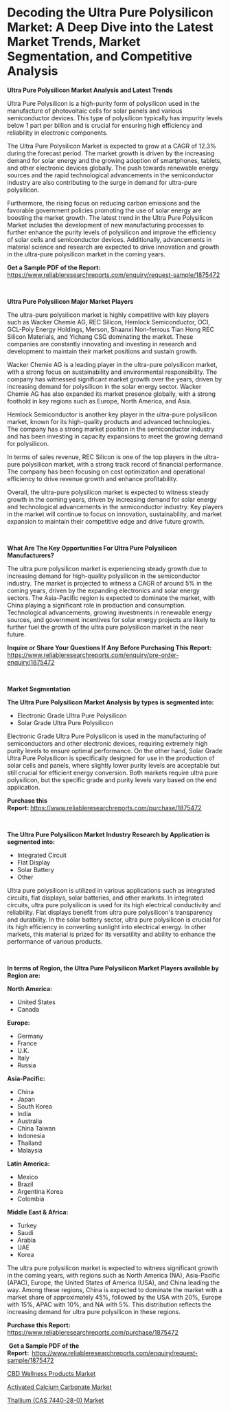 <p><h1>Decoding the Ultra Pure Polysilicon Market: A Deep Dive into the Latest Market Trends, Market Segmentation, and Competitive Analysis</h1></p><p><strong>Ultra Pure Polysilicon Market Analysis and Latest Trends</strong></p>
<p><p>Ultra Pure Polysilicon is a high-purity form of polysilicon used in the manufacture of photovoltaic cells for solar panels and various semiconductor devices. This type of polysilicon typically has impurity levels below 1 part per billion and is crucial for ensuring high efficiency and reliability in electronic components.</p><p>The Ultra Pure Polysilicon Market is expected to grow at a CAGR of 12.3% during the forecast period. The market growth is driven by the increasing demand for solar energy and the growing adoption of smartphones, tablets, and other electronic devices globally. The push towards renewable energy sources and the rapid technological advancements in the semiconductor industry are also contributing to the surge in demand for ultra-pure polysilicon.</p><p>Furthermore, the rising focus on reducing carbon emissions and the favorable government policies promoting the use of solar energy are boosting the market growth. The latest trend in the Ultra Pure Polysilicon Market includes the development of new manufacturing processes to further enhance the purity levels of polysilicon and improve the efficiency of solar cells and semiconductor devices. Additionally, advancements in material science and research are expected to drive innovation and growth in the ultra-pure polysilicon market in the coming years.</p></p>
<p><strong>Get a Sample PDF of the Report:&nbsp;</strong> <a href="https://www.reliableresearchreports.com/enquiry/request-sample/1875472">https://www.reliableresearchreports.com/enquiry/request-sample/1875472</a></p>
<p>&nbsp;</p>
<p><strong>Ultra Pure Polysilicon Major Market Players</strong></p>
<p><p>The ultra-pure polysilicon market is highly competitive with key players such as Wacker Chemie AG, REC Silicon, Hemlock Semiconductor, OCI, GCL-Poly Energy Holdings, Merson, Shaanxi Non-ferrous Tian Hong REC Silicon Materials, and Yichang CSG dominating the market. These companies are constantly innovating and investing in research and development to maintain their market positions and sustain growth.</p><p>Wacker Chemie AG is a leading player in the ultra-pure polysilicon market, with a strong focus on sustainability and environmental responsibility. The company has witnessed significant market growth over the years, driven by increasing demand for polysilicon in the solar energy sector. Wacker Chemie AG has also expanded its market presence globally, with a strong foothold in key regions such as Europe, North America, and Asia.</p><p>Hemlock Semiconductor is another key player in the ultra-pure polysilicon market, known for its high-quality products and advanced technologies. The company has a strong market position in the semiconductor industry and has been investing in capacity expansions to meet the growing demand for polysilicon.</p><p>In terms of sales revenue, REC Silicon is one of the top players in the ultra-pure polysilicon market, with a strong track record of financial performance. The company has been focusing on cost optimization and operational efficiency to drive revenue growth and enhance profitability.</p><p>Overall, the ultra-pure polysilicon market is expected to witness steady growth in the coming years, driven by increasing demand for solar energy and technological advancements in the semiconductor industry. Key players in the market will continue to focus on innovation, sustainability, and market expansion to maintain their competitive edge and drive future growth.</p></p>
<p>&nbsp;</p>
<p><strong>What Are The Key Opportunities For Ultra Pure Polysilicon Manufacturers?</strong></p>
<p><p>The ultra pure polysilicon market is experiencing steady growth due to increasing demand for high-quality polysilicon in the semiconductor industry. The market is projected to witness a CAGR of around 5% in the coming years, driven by the expanding electronics and solar energy sectors. The Asia-Pacific region is expected to dominate the market, with China playing a significant role in production and consumption. Technological advancements, growing investments in renewable energy sources, and government incentives for solar energy projects are likely to further fuel the growth of the ultra pure polysilicon market in the near future.</p></p>
<p><strong>Inquire or Share Your Questions If Any Before Purchasing This Report:</strong> <a href="https://www.reliableresearchreports.com/enquiry/pre-order-enquiry/1875472">https://www.reliableresearchreports.com/enquiry/pre-order-enquiry/1875472</a></p>
<p>&nbsp;</p>
<p><strong>Market Segmentation</strong></p>
<p><strong>The Ultra Pure Polysilicon Market Analysis by types is segmented into:</strong></p>
<p><ul><li>Electronic Grade Ultra Pure Polysilicon</li><li>Solar Grade Ultra Pure Polysilicon</li></ul></p>
<p><p>Electronic Grade Ultra Pure Polysilicon is used in the manufacturing of semiconductors and other electronic devices, requiring extremely high purity levels to ensure optimal performance. On the other hand, Solar Grade Ultra Pure Polysilicon is specifically designed for use in the production of solar cells and panels, where slightly lower purity levels are acceptable but still crucial for efficient energy conversion. Both markets require ultra pure polysilicon, but the specific grade and purity levels vary based on the end application.</p></p>
<p><strong>Purchase this Report:&nbsp;</strong><a href="https://www.reliableresearchreports.com/purchase/1875472">https://www.reliableresearchreports.com/purchase/1875472</a></p>
<p>&nbsp;</p>
<p><strong>The Ultra Pure Polysilicon Market Industry Research by Application is segmented into:</strong></p>
<p><ul><li>Integrated Circuit</li><li>Flat Display</li><li>Solar Battery</li><li>Other</li></ul></p>
<p><p>Ultra pure polysilicon is utilized in various applications such as integrated circuits, flat displays, solar batteries, and other markets. In integrated circuits, ultra pure polysilicon is used for its high electrical conductivity and reliability. Flat displays benefit from ultra pure polysilicon's transparency and durability. In the solar battery sector, ultra pure polysilicon is crucial for its high efficiency in converting sunlight into electrical energy. In other markets, this material is prized for its versatility and ability to enhance the performance of various products.</p></p>
<p>&nbsp;</p>
<p><strong>In terms of Region, the Ultra Pure Polysilicon Market Players available by Region are:</strong></p>
<p>
    <p> <strong> North America: </strong>
        <ul>
            <li>United States</li>
            <li>Canada</li>
        </ul>
        </p> 
    <p> <strong> Europe: </strong>
        <ul>
            <li>Germany</li>
            <li>France</li>
            <li>U.K.</li>
            <li>Italy</li>
            <li>Russia</li>
        </ul>
        </p> 
    <p> <strong> Asia-Pacific: </strong>
        <ul>
            <li>China</li>
            <li>Japan</li>
            <li>South Korea</li>
            <li>India</li>
            <li>Australia</li>
            <li>China Taiwan</li>
            <li>Indonesia</li>
            <li>Thailand</li>
            <li>Malaysia</li>
        </ul>
        </p> 
    <p> <strong> Latin America: </strong>
        <ul>
            <li>Mexico</li>
            <li>Brazil</li>
            <li>Argentina Korea</li>
            <li>Colombia</li>
        </ul>
        </p> 
    <p> <strong> Middle East & Africa: </strong>
        <ul>
            <li>Turkey</li>
            <li>Saudi</li>
            <li>Arabia</li>
            <li>UAE</li>
            <li>Korea</li>
        </ul>
    </p>
    </p>
<p><p>The ultra pure polysilicon market is expected to witness significant growth in the coming years, with regions such as North America (NA), Asia-Pacific (APAC), Europe, the United States of America (USA), and China leading the way. Among these regions, China is expected to dominate the market with a market share of approximately 45%, followed by the USA with 20%, Europe with 15%, APAC with 10%, and NA with 5%. This distribution reflects the increasing demand for ultra pure polysilicon in these regions.</p></p>
<p><strong>Purchase this Report: </strong><a href="https://www.reliableresearchreports.com/purchase/1875472">https://www.reliableresearchreports.com/purchase/1875472</a></p>
<p>&nbsp;<strong>Get a Sample PDF of the Report:&nbsp;&nbsp;</strong><a href="https://www.reliableresearchreports.com/enquiry/request-sample/1875472">https://www.reliableresearchreports.com/enquiry/request-sample/1875472</a></p>
<p><strong></strong></p>
<p><p><a href="https://lydian-appliance-61d.notion.site/CBD-Wellness-Products-Market-Furnish-Information-about-Market-Size-Market-Share-Market-Dynamics-a-13b5406495904418919cebc86a2e97cd">CBD Wellness Products Market</a></p><p><a href="https://github.com/Sherrillcrooksxa8i18ucf2m/Market-Research-Report-List-1/blob/main/activated-calcium-carbonate-market.md">Activated Calcium Carbonate Market</a></p><p><a href="https://summer-dogwood-3e9.notion.site/Decoding-the-Thallium-CAS-7440-28-0-Market-A-Deep-Dive-into-the-Latest-Market-Trends-Market-Segm-dbf57786688143f48ef345e98c308dba">Thallium (CAS 7440-28-0) Market</a></p></p>